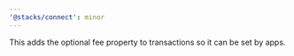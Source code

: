 ```yaml
---
'@stacks/connect': minor
---
```


This adds the optional fee property to transactions so it can be set by apps.
